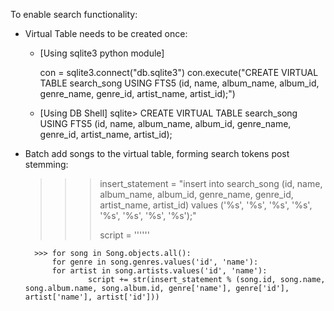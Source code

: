 To enable search functionality:

- Virtual Table needs to be created once:
	- 	[Using sqlite3 python module]

		con = sqlite3.connect("db.sqlite3")
		con.execute("CREATE VIRTUAL TABLE search_song USING FTS5 (id, name, album_name, album_id, genre_name, genre_id, artist_name, artist_id);")

	- 	[Using DB Shell]
		sqlite> CREATE VIRTUAL TABLE search_song USING FTS5 (id, name, album_name, album_id, genre_name, genre_id, artist_name, artist_id);

- Batch add songs to the virtual table, forming search tokens post stemming:

	>>> insert_statement = "insert into search_song (id, name, album_name, album_id, genre_name, genre_id, artist_name, artist_id) values ('%s', '%s', '%s', '%s', '%s', '%s', '%s', '%s');"
	>>>
	>>> script = ''''''
	>>>
    	>>> for song in Song.objects.all():
    		for genre in song.genres.values('id', 'name'):
		    for artist in song.artists.values('id', 'name'):
    	          	script += str(insert_statement % (song.id, song.name, song.album.name, song.album.id, genre['name'], genre['id'], artist['name'], artist['id']))
